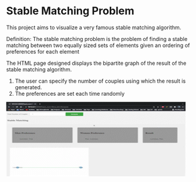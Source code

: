 # Stable Matching Problem

This project aims to visualize a very famous stable matching algorithm.

Definition: The stable matching problem is the problem of finding a stable matching between two equally sized sets of elements given an ordering of preferences for each element

The HTML page designed displays the bipartite graph of the result of the stable matching algorithm.

1. The user can specify the number of couples using which the result is generated.
2. The preferences are set each time randomly


<img src="stableMatching.gif" width="480" height="200"/>

<!-- ![](stableMatching.gif) -->
